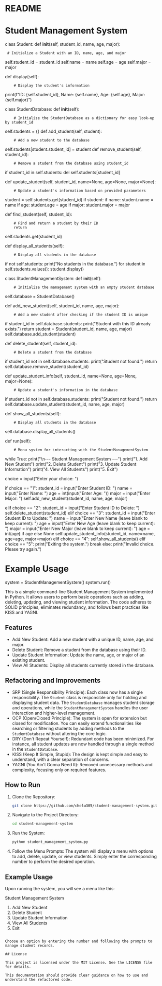 # README
# Student Management System
class Student:
    def __init__(self, student_id, name, age, major):
    
     # Initialize a Student with an ID, name, age, and major
self.student_id = student_id
        self.name = name
        self.age = age
        self.major = major

  def display(self):
  
        # Display the student's information
 print(f"ID: {self.student_id}, Name: {self.name}, Age: {self.age}, Major: {self.major}")


class StudentDatabase:
    def __init__(self):
    
        # Initialize the StudentDatabase as a dictionary for easy look-up by student_id
        
  self.students = {}
def add_student(self, student):
    
        # Add a new student to the database
self.students[student.student_id] = student
def remove_student(self, student_id):

        # Remove a student from the database using student_id
        
if student_id in self.students:
            del self.students[student_id]

def update_student(self, student_id, name=None, age=None, major=None):

        # Update a student's information based on provided parameters
student = self.students.get(student_id)
        if student:
            if name:
                student.name = name
            if age:
                student.age = age
            if major:
                student.major = major

def find_student(self, student_id):

        # Find and return a student by their ID
        return
self.students.get(student_id)

 def display_all_students(self):
 
        # Display all students in the database
if not self.students:
            print("No students in the database.")
        for student in self.students.values():
            student.display()


class StudentManagementSystem:
    def __init__(self):
    
        # Initialize the management system with an empty student database
self.database = StudentDatabase()

def add_new_student(self, student_id, name, age, major):

        # Add a new student after checking if the student ID is unique
if student_id in self.database.students:
            print("Student with this ID already exists.")
            return
        student = Student(student_id, name, age, major)
        self.database.add_student(student)

def delete_student(self, student_id):

        # Delete a student from the database
 if student_id not in self.database.students:
            print("Student not found.")
            return
        self.database.remove_student(student_id)

def update_student_info(self, student_id, name=None, age=None, major=None):

        # Update a student's information in the database
if student_id not in self.database.students:
         print("Student not found.")
            return
        self.database.update_student(student_id, name, age, major)

def show_all_students(self):

        # Display all students in the database
 self.database.display_all_students()

def run(self):

        # Menu system for interacting with the StudentManagementSystem
while True:
print("\n--- Student Management System ---")
print("1. Add New Student")
print("2. Delete Student")
print("3. Update Student Information")
print("4. View All Students") print("5. Exit")

choice = input("Enter your choice: ")

   if choice == "1":
                student_id = input("Enter Student ID: ")
    name = input("Enter Name: ")
    age = int(input("Enter Age: "))
    major = input("Enter Major: ")
                self.add_new_student(student_id, name, age, major)

 elif choice == "2":
student_id = input("Enter Student ID to Delete: ")
                self.delete_student(student_id)
elif choice == "3":
student_id = input("Enter Student ID to Update: ")
name = input("Enter New Name (leave blank to keep current): ")
age = input("Enter New Age (leave blank to keep current): ")
major = input("Enter New Major (leave blank to keep current): ")
age = int(age) if age else None
                self.update_student_info(student_id, name=name, age=age, major=major)
elif choice == "4":
                self.show_all_students()
elif choice == "5":
print("Exiting the system.")
break
else:
print("Invalid choice. Please try again.")


# Example Usage
system = StudentManagementSystem()
system.run()


This is a simple command-line Student Management System implemented in Python. It allows users to perform basic operations such as adding, deleting, updating, and viewing student information. The code adheres to SOLID principles, eliminates redundancy, and follows best practices like KISS and YAGNI.

## Features

- Add New Student: Add a new student with a unique ID, name, age, and major.
- Delete Student: Remove a student from the database using their ID.
- Update Student Information: Update the name, age, or major of an existing student.
- View All Students: Display all students currently stored in the database.

## Refactoring and Improvements

- SRP (Single Responsibility Principle): Each class now has a single responsibility. The `Student` class is responsible only for holding and displaying student data. The `StudentDatabase` manages student storage and operations, while the `StudentManagementSystem` handles the user interaction and higher-level management.
- OCP (Open/Closed Principle): The system is open for extension but closed for modification. You can easily extend functionalities like searching or filtering students by adding methods to the `StudentDatabase` without altering the core logic.
- DRY (Don't Repeat Yourself): Redundant code has been minimized. For instance, all student updates are now handled through a single method in the `StudentDatabase`.
- KISS (Keep It Simple, Stupid): The design is kept simple and easy to understand, with a clear separation of concerns.
- YAGNI (You Ain't Gonna Need It): Removed unnecessary methods and complexity, focusing only on required features.

## How to Run

1. Clone the Repository:
    ```bash
    git clone https://github.com/chelu305/student-management-system.git
    ```
2. Navigate to the Project Directory:
    ```bash
    cd student-management-system
    ```
3. Run the System:
    ```bash
    python student_management_system.py
    ```
4. Follow the Menu Prompts: The system will display a menu with options to add, delete, update, or view students. Simply enter the corresponding number to perform the desired operation.

## Example Usage

Upon running the system, you will see a menu like this:

Student Management System
1. Add New Student
2. Delete Student
3. Update Student Information
4. View All Students
5. Exit
```

Choose an option by entering the number and following the prompts to manage student records.

## License

This project is licensed under the MIT License. See the LICENSE file for details.

This documentation should provide clear guidance on how to use and understand the refactored code.
